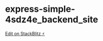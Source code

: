 # express-simple-4sdz4e_backend_site

[Edit on StackBlitz ⚡️](https://stackblitz.com/edit/express-simple-4sdz4e)